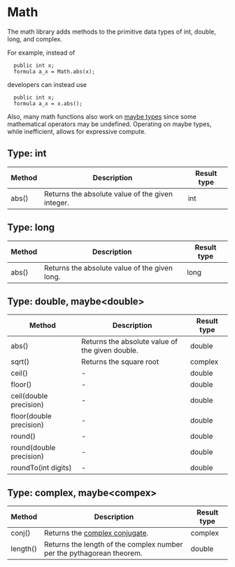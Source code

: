 # Math

The math library adds methods to the primitive data types of int, double, long, and complex.

For example, instead of

```adama
  public int x;
  formula a_x = Math.abs(x);
```

developers can instead use

```adama
  public int x;
  formula a_x = x.abs();
```

Also, many math functions also work on [maybe types](/guide/maybe.md) since some mathematical operators may be undefined. Operating on maybe types, while inefficient, allows for expressive compute.

## Type: int

| Method | Description | Result type |
| --- | --- | --- |
| abs() | Returns the absolute value of the given integer. | int |

## Type: long
| Method | Description | Result type |
| --- | --- | --- |
| abs() | Returns the absolute value of the given long. | long |

## Type: double, maybe&lt;double&gt;

| Method | Description | Result type |
| --- | --- | --- |
| abs() | Returns the absolute value of the given double. | double |
| sqrt() | Returns the square root | complex |
| ceil() | - | double |
| floor() | - | double |
| ceil(double precision) | - | double |
| floor(double precision) | - | double |
| round() | - | double |
| round(double precision) | - | double |
| roundTo(int digits) | - | double |

## Type: complex, maybe&lt;compex&gt;
| Method | Description | Result type |
| --- | --- | --- |
| conj() | Returns the [complex conjugate](https://en.wikipedia.org/wiki/Complex_conjugate). | complex |
| length() | Returns the length of the complex number per the pythagorean theorem.  | double |
